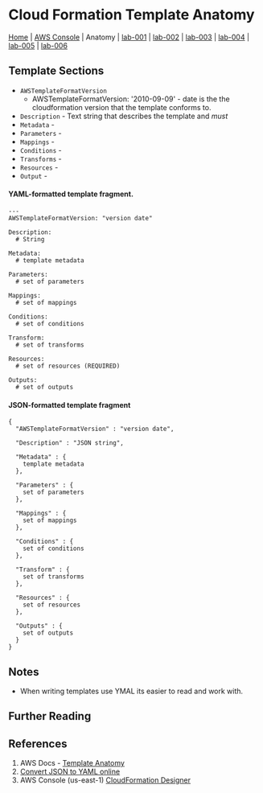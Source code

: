 # Cloud Formation Template Anatomy

[Home](../README.md) |
[AWS Console](https://devopsplayground.signin.aws.amazon.com/console) |
Anatomy |
[lab-001](lab-001.md) |
[lab-002](lab-002.md) |
[lab-003](lab-003.md) |
[lab-004](lab-004.md) |
[lab-005](lab-005.md) |
[lab-006](lab-006.md)

## Template Sections

- `AWSTemplateFormatVersion`
    - AWSTemplateFormatVersion: '2010-09-09' - date is the the cloudformation version that the template conforms to.
- `Description` - Text string that describes the template and _must_
- `Metadata` -
- `Parameters` -
- `Mappings` -
- `Conditions` -
- `Transforms` -
- `Resources` -
- `Output` -




#### YAML-formatted template fragment.
```
---
AWSTemplateFormatVersion: "version date"

Description:
  # String

Metadata:
  # template metadata

Parameters:
  # set of parameters

Mappings:
  # set of mappings

Conditions:
  # set of conditions

Transform:
  # set of transforms

Resources:
  # set of resources (REQUIRED)

Outputs:
  # set of outputs
```


#### JSON-formatted template fragment
```
{
  "AWSTemplateFormatVersion" : "version date",

  "Description" : "JSON string",

  "Metadata" : {
    template metadata
  },

  "Parameters" : {
    set of parameters
  },

  "Mappings" : {
    set of mappings
  },

  "Conditions" : {
    set of conditions
  },

  "Transform" : {
    set of transforms
  },

  "Resources" : {
    set of resources
  },

  "Outputs" : {
    set of outputs
  }
}
```

## Notes
- When writing templates use YMAL its easier to read and work with.

## Further Reading




## References
1. AWS Docs - [Template Anatomy](https://docs.aws.amazon.com/AWSCloudFormation/latest/UserGuide/template-anatomy.html)
1. [Convert JSON to YAML online](https://www.json2yaml.com/)
1. AWS Console (us-east-1) [CloudFormation Designer](https://console.aws.amazon.com/cloudformation/designer/home?region=us-east-1)
